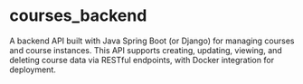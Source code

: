 # courses_backend
A backend API built with Java Spring Boot (or Django) for managing courses and course instances. This API supports creating, updating, viewing, and deleting course data via RESTful endpoints, with Docker integration for deployment.
